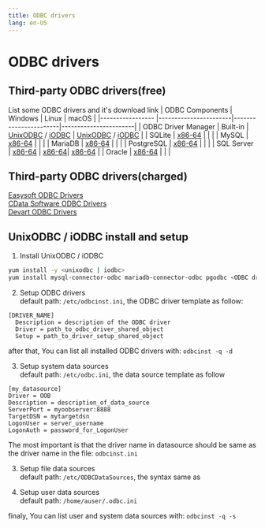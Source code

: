 ```yaml
---
title: ODBC drivers
lang: en-US
---
```


# ODBC drivers

## Third-party ODBC drivers(free)
List some ODBC drivers and it's download link
| ODBC Components     | Windows               | Linux                 | macOS                 |
|-----------------    |-----------------------|-----------------------|-----------------------|
| ODBC Driver Manager | Built-in              | [UnixODBC](http://www.unixodbc.org/) / [iODBC](http://www.iodbc.org/dataspace/doc/iodbc/wiki/iodbcWiki/Downloads) | [UnixODBC](http://www.unixodbc.org/) / [iODBC](http://www.iodbc.org/dataspace/doc/iodbc/wiki/iodbcWiki/Downloads) |
| SQLite              | [x86-64](http://www.ch-werner.de/sqliteodbc/sqliteodbc_w64.exe) | | |
| MySQL               | [x86-64](https://cdn.mysql.com//Downloads/Connector-ODBC/8.0/mysql-connector-odbc-8.0.29-winx64.msi) | | |
| MariaDB             | [x86-64](https://storage.googleapis.com/downloads-cdn.mariadb.com/mariadb_server/10.8/10.8.3/winx64-packages/mariadb-10.8.3-winx64.msi) | | |
| PostgreSQL          | [x86-64](https://ftp.postgresql.org/pub/odbc/versions/msi/psqlodbc_13_02_0000-x64.zip) | | |
| SQL Server          | [x86-64](https://download.microsoft.com/download/1/a/4/1a4a49b8-9fe6-4237-be0d-a6b8f2d559b5/en-US/18.0.1.1/x64/msodbcsql.msi) | [x86-64](https://docs.microsoft.com/en-us/sql/connect/odbc/linux-mac/installing-the-microsoft-odbc-driver-for-sql-server)| [x86-64](https://docs.microsoft.com/en-us/sql/connect/odbc/linux-mac/install-microsoft-odbc-driver-sql-server-macos?view=sql-server-ver16) |
| Oracle              | [x86-64](https://www.oracle.com/database/technologies/dotnet-odacdeploy-downloads.html) | | |


## Third-party ODBC drivers(charged)
[Easysoft ODBC Drivers](https://www.easysoft.com/products/data_access/index.html#odbc-drivers)<br/>
[CData Software ODBC Drivers](https://www.cdata.com/odbc/)<br/>
[Devart ODBC Drivers](https://www.devart.com/odbc/)

## UnixODBC / iODBC install and setup
1. Install UnixODBC / iODBC
```bash
yum install -y <unixodbc | iodbc>
yum install mysql-connector-odbc mariadb-connector-odbc pgodbc <ODBC driver package>
```

2. Setup ODBC drivers<br/>
default path: `/etc/odbcinst.ini`, the ODBC driver template as follow:
```
[DRIVER_NAME]
  Description = description of the ODBC driver
  Driver = path_to_odbc_driver_shared_object
  Setup = path_to_driver_setup_shared_object
```
after that, You can list all installed ODBC drivers with: `odbcinst -q -d`

3. Setup system data sources<br/>
default path: `/etc/odbc.ini`, the data source template as follow
```
[my_datasource]
Driver = OOB
Description = description_of_data_source
ServerPort = myoobserver:8888
TargetDSN = mytargetdsn
LogonUser = server_username
LogonAuth = password_for_LogonUser
```
The most important is that the driver name in datasource should be same as the driver name in the file: `odbcinst.ini`

3. Setup file data sources<br/>
default path: `/etc/ODBCDataSources`, the syntax same as 

5. Setup user data sources<br/>
default path: `/home/auser/.odbc.ini`

finaly, You can list user and system data sources with:
`odbcinst -q -s`